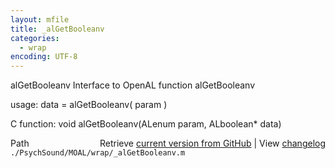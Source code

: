 ```yaml
---
layout: mfile
title: _alGetBooleanv
categories:
  - wrap
encoding: UTF-8
---
```


alGetBooleanv  Interface to OpenAL function alGetBooleanv

usage:  data = alGetBooleanv( param )

C function:  void alGetBooleanv(ALenum param, ALboolean\* data)


<div class="code_header" style="text-align:right;">
  <span style="float:left;">Path&nbsp;&nbsp;</span> <span class="counter">Retrieve <a href=
  "https://raw.github.com/Psychtoolbox-3/Psychtoolbox-3/beta/./PsychSound/MOAL/wrap/_alGetBooleanv.m">current version from GitHub</a> | View <a href=
  "https://github.com/Psychtoolbox-3/Psychtoolbox-3/commits/beta/./PsychSound/MOAL/wrap/_alGetBooleanv.m">changelog</a></span>
</div>
<div class="code">
  <code>./PsychSound/MOAL/wrap/_alGetBooleanv.m</code>
</div>

